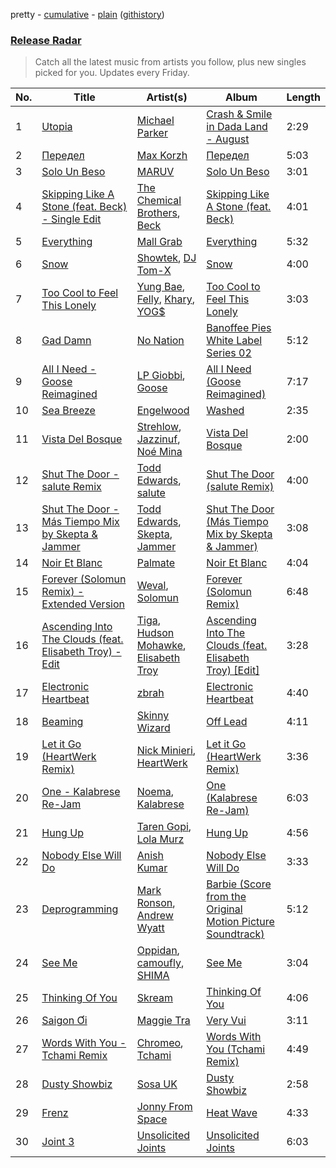 pretty - [cumulative](/playlists/cumulative/Release%20Radar.md) - [plain](/playlists/plain/37i9dQZEVXbsudmxBFKW7G) ([githistory](https://github.githistory.xyz/vitokorn/spotify-playlist-archive/blob/master/playlists/plain/37i9dQZEVXbsudmxBFKW7G))

### [Release Radar](https://open.spotify.com/playlist/37i9dQZEVXbsudmxBFKW7G)

> Catch all the latest music from artists you follow, plus new singles picked for you. Updates every Friday.

| No. | Title | Artist(s) | Album | Length |
|---|---|---|---|---|
| 1 | [Utopia](https://open.spotify.com/track/03HsslTbvevyJmI3aDVIlh) | [Michael Parker](https://open.spotify.com/artist/4Pt8SOQa9s8qftzbBPPC76) | [Crash & Smile in Dada Land - August](https://open.spotify.com/album/21d8b7JIJZiKjr2idiOa1p) | 2:29 |
| 2 | [Передел](https://open.spotify.com/track/4JpsasT84zy9tFbdb42t7B) | [Max Korzh](https://open.spotify.com/artist/5meD8C7oGK5yUEY2T7ZZ7W) | [Передел](https://open.spotify.com/album/1ObVv5y9GPw0euM9Oq80DS) | 5:03 |
| 3 | [Solo Un Beso](https://open.spotify.com/track/0SHIt2mFrxtEiYtSElQmoM) | [MARUV](https://open.spotify.com/artist/44T03OWDUjwDgg4IYgFCWi) | [Solo Un Beso](https://open.spotify.com/album/6b0roEvfoo0bCRMkYhORrI) | 3:01 |
| 4 | [Skipping Like A Stone (feat. Beck) - Single Edit](https://open.spotify.com/track/0yDcwwXLe0mTV2U5M4t0C4) | [The Chemical Brothers](https://open.spotify.com/artist/1GhPHrq36VKCY3ucVaZCfo), [Beck](https://open.spotify.com/artist/3vbKDsSS70ZX9D2OcvbZmS) | [Skipping Like A Stone (feat. Beck)](https://open.spotify.com/album/7nWojjbfKGtHyYeA8vsBXa) | 4:01 |
| 5 | [Everything](https://open.spotify.com/track/5qK203gDYDkCqRf80DE3f6) | [Mall Grab](https://open.spotify.com/artist/7yF6JnFPDzgml2Ytkyl5D7) | [Everything](https://open.spotify.com/album/0L1fZgjQTboP65QTburanO) | 5:32 |
| 6 | [Snow](https://open.spotify.com/track/6kHXgS70zRjPLOoHdviEOA) | [Showtek](https://open.spotify.com/artist/3gk0OYeLFWYupGFRHqLSR7), [DJ Tom-X](https://open.spotify.com/artist/7wdESlyt05CKJT4RYZH8t6) | [Snow](https://open.spotify.com/album/65j3tAkG9rGXEUMoUhqm7I) | 4:00 |
| 7 | [Too Cool to Feel This Lonely](https://open.spotify.com/track/0Edn0HgdNmG9OCYbGqzr69) | [Yung Bae](https://open.spotify.com/artist/30FDJPN3RtwJZ20g5YGCRX), [Felly](https://open.spotify.com/artist/2848adRcxvgWNRcz1g1tQD), [Khary](https://open.spotify.com/artist/4489Zgs4RNq2ZtSh3UnOxZ), [YOG$](https://open.spotify.com/artist/22PiLADkpKIOBgYDt10UXI) | [Too Cool to Feel This Lonely](https://open.spotify.com/album/0QkXRut2iZ681TwHnZsL6b) | 3:03 |
| 8 | [Gad Damn](https://open.spotify.com/track/24oZB7BrYSyZGeMFwnR0VW) | [No Nation](https://open.spotify.com/artist/3J9VKTj5mRfQduSzTgEIXq) | [Banoffee Pies White Label Series 02](https://open.spotify.com/album/7d1tIY2SP6teSiuJkvg2Go) | 5:12 |
| 9 | [All I Need - Goose Reimagined](https://open.spotify.com/track/4uYxpCByrw0Nh0n9Y7fiqX) | [LP Giobbi](https://open.spotify.com/artist/3oKnyRhYWzNsTiss5n4Z1J), [Goose](https://open.spotify.com/artist/5tkITWzssc9z9hu7ZEOCXz) | [All I Need (Goose Reimagined)](https://open.spotify.com/album/6awxH9GWZDWRnUiIs0K4ZJ) | 7:17 |
| 10 | [Sea Breeze](https://open.spotify.com/track/0n4MSHr1KNTwUzduV6KJ3P) | [Engelwood](https://open.spotify.com/artist/7rgCh0Go1ezmcV75kXQM2T) | [Washed](https://open.spotify.com/album/4S3qBztgMYLnQrQZmmSoOR) | 2:35 |
| 11 | [Vista Del Bosque](https://open.spotify.com/track/3TfZuLNo9MgTgLuCAloKOF) | [Strehlow](https://open.spotify.com/artist/1pUWzVmu8ACMnIAu9BsOHm), [Jazzinuf](https://open.spotify.com/artist/6rJ1GwtHin2BJbKLuNn9pi), [Noé Mina](https://open.spotify.com/artist/6bhgnwSJ85LTzAeWRFXrzF) | [Vista Del Bosque](https://open.spotify.com/album/10Kidv9DDBnBuabXoOHSlJ) | 2:00 |
| 12 | [Shut The Door - salute Remix](https://open.spotify.com/track/182BiSzDT2SlO05U9DOAKq) | [Todd Edwards](https://open.spotify.com/artist/6MFopqejpmTUUZlcRmGzgg), [salute](https://open.spotify.com/artist/1np8xozf7ATJZDi9JX8Dx5) | [Shut The Door (salute Remix)](https://open.spotify.com/album/7xrjDdxxlySEroUObWMGuv) | 4:00 |
| 13 | [Shut The Door - Más Tiempo Mix by Skepta & Jammer](https://open.spotify.com/track/2ZfHbEibHGIaFXIZAXIPTD) | [Todd Edwards](https://open.spotify.com/artist/6MFopqejpmTUUZlcRmGzgg), [Skepta](https://open.spotify.com/artist/2p1fiYHYiXz9qi0JJyxBzN), [Jammer](https://open.spotify.com/artist/4xgV1UcvsrLM4rQrjTjwNw) | [Shut The Door (Más Tiempo Mix by Skepta & Jammer)](https://open.spotify.com/album/5kr9JtEZpEOCM8zbZTbiv6) | 3:08 |
| 14 | [Noir Et Blanc](https://open.spotify.com/track/0H7WFowzB124wvWuQQaJn8) | [Palmate](https://open.spotify.com/artist/02mNGa8lfssm5rnhwZhVNw) | [Noir Et Blanc](https://open.spotify.com/album/1cV65YdvXBssbkZTL2kNu1) | 4:04 |
| 15 | [Forever (Solomun Remix) - Extended Version](https://open.spotify.com/track/1WgNLQR4a8sl0HuRlAP9TH) | [Weval](https://open.spotify.com/artist/12tZvy2xFpWSkuJ3FsfisZ), [Solomun](https://open.spotify.com/artist/5wJK4kQAkVGjqM9x46KQOC) | [Forever (Solomun Remix)](https://open.spotify.com/album/09rft4QsmOVsaUzJjGrZOb) | 6:48 |
| 16 | [Ascending Into The Clouds (feat. Elisabeth Troy) - Edit](https://open.spotify.com/track/5dlwxxHd9RNBPP3PwlLZgB) | [Tiga](https://open.spotify.com/artist/5l9wiTZVfqQTfMDOt0HtwC), [Hudson Mohawke](https://open.spotify.com/artist/6olWbKW2VLhFCHfOi0iEDb), [Elisabeth Troy](https://open.spotify.com/artist/2PWJP6HKlECQurewX1uGuT) | [Ascending Into The Clouds (feat. Elisabeth Troy) [Edit]](https://open.spotify.com/album/6RkAmdnqMxodcx6t6dKg5K) | 3:28 |
| 17 | [Electronic Heartbeat](https://open.spotify.com/track/1tPz17yIOyRulRZrGWRzY7) | [zbrah](https://open.spotify.com/artist/6ZL3Y3Aes0BAYQRKAXffJx) | [Electronic Heartbeat](https://open.spotify.com/album/3zO9haeuGC3PXkLwcVDIda) | 4:40 |
| 18 | [Beaming](https://open.spotify.com/track/44iLbniCynfE4PstcwM9V4) | [Skinny Wizard](https://open.spotify.com/artist/3PiTN9j107tsoTAAtAgY0a) | [Off Lead](https://open.spotify.com/album/7E4csJjesp97UanXEhuZiV) | 4:11 |
| 19 | [Let it Go (HeartWerk Remix)](https://open.spotify.com/track/1K10cPV2oSfSpp7ezqFsM5) | [Nick Minieri](https://open.spotify.com/artist/4Y5N11yzSc9NZfzdE7To3v), [HeartWerk](https://open.spotify.com/artist/6EMckwNYOHjvVrG4XfUjP6) | [Let it Go (HeartWerk Remix)](https://open.spotify.com/album/1oSnO97iidsmT4zf9byOtw) | 3:36 |
| 20 | [One - Kalabrese Re-Jam](https://open.spotify.com/track/4rCvN1eeFHZJZY0YuAiUx0) | [Noema](https://open.spotify.com/artist/3jSvMIKT2Eo5mNvYN9ownN), [Kalabrese](https://open.spotify.com/artist/2MUENaxB93ZPNclZIDEMMV) | [One (Kalabrese Re-Jam)](https://open.spotify.com/album/0hyzcgsTEXrhbCAzeZRHow) | 6:03 |
| 21 | [Hung Up](https://open.spotify.com/track/3Y5U2RFa9fwLZq9nIDP90T) | [Taren Gopi](https://open.spotify.com/artist/5MvVc5EUCHIn6fJ4nGMyd0), [Lola Murz](https://open.spotify.com/artist/0loUTxULqCdi5m1lssdUMy) | [Hung Up](https://open.spotify.com/album/7kzrCZpXnn9bsxl0q0fUfN) | 4:56 |
| 22 | [Nobody Else Will Do](https://open.spotify.com/track/7523LoHW3sgiFG0GJcrV0C) | [Anish Kumar](https://open.spotify.com/artist/4pSMnAlD8JVEW3eZDuaQH8) | [Nobody Else Will Do](https://open.spotify.com/album/6FQnPSIRDTKDxvZuFAH9qY) | 3:33 |
| 23 | [Deprogramming](https://open.spotify.com/track/0jLulcowmaa9OTb0VS7zHg) | [Mark Ronson](https://open.spotify.com/artist/3hv9jJF3adDNsBSIQDqcjp), [Andrew Wyatt](https://open.spotify.com/artist/4TpW7t4Cz0RG1gOEU6EcUm) | [Barbie (Score from the Original Motion Picture Soundtrack)](https://open.spotify.com/album/5zaVq7C2Fb9ydqg1SU9qFy) | 5:12 |
| 24 | [See Me](https://open.spotify.com/track/2VXRVqJ02WMnUlxTvwdtoz) | [Oppidan](https://open.spotify.com/artist/338p7qzZTDJSHJzSjIZMFK), [camoufly](https://open.spotify.com/artist/6ZmJg6NCjGmRgC2GEI86pQ), [SHIMA](https://open.spotify.com/artist/5DIqscCDlSKeas54ucF9SI) | [See Me](https://open.spotify.com/album/7AfLC7I27rL70s7HFOmX3O) | 3:04 |
| 25 | [Thinking Of You](https://open.spotify.com/track/1djmOSNroaNR082fxvnMDZ) | [Skream](https://open.spotify.com/artist/2jbP92oFLWqPqogflK1wlW) | [Thinking Of You](https://open.spotify.com/album/0fptX7Zh1j3K0ogKtZ9WKH) | 4:06 |
| 26 | [Saigon Ơi](https://open.spotify.com/track/3kJ7is5B14HA3OEtCWJXKE) | [Maggie Tra](https://open.spotify.com/artist/4Kfzov31LRPbXNVBd0Pc19) | [Very Vui](https://open.spotify.com/album/30pwlVi0D72tJflFPubO7p) | 3:11 |
| 27 | [Words With You - Tchami Remix](https://open.spotify.com/track/3JlxyVUdhYGoJqDvkIpWql) | [Chromeo](https://open.spotify.com/artist/2mV8aJphiSHYJf43DxL7Gt), [Tchami](https://open.spotify.com/artist/1KpCi9BOfviCVhmpI4G2sY) | [Words With You (Tchami Remix)](https://open.spotify.com/album/5wki5jEOywybhV4RgDxwP4) | 4:49 |
| 28 | [Dusty Showbiz](https://open.spotify.com/track/30VJGgRcj2MoyeW7UHQgrO) | [Sosa UK](https://open.spotify.com/artist/3JlN0MeWVJq0vjvsvWCRZ5) | [Dusty Showbiz](https://open.spotify.com/album/5AT9JXNAlwdeYOxocxjfyb) | 2:58 |
| 29 | [Frenz](https://open.spotify.com/track/7cIbLUMJm2pt3Mr67Ejp36) | [Jonny From Space](https://open.spotify.com/artist/6DDMnrPzjH1gAFHh07YkLn) | [Heat Wave](https://open.spotify.com/album/2u55GQS5n4fQ5sqEkLyig6) | 4:33 |
| 30 | [Joint 3](https://open.spotify.com/track/0szXUZezVsBzTDpFykI3n1) | [Unsolicited Joints](https://open.spotify.com/artist/7p5UQv94mUY8N9MSvJshlB) | [Unsolicited Joints](https://open.spotify.com/album/4voAyhSEWcXAiNCqeYcv3r) | 6:03 |